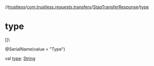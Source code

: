 //[trustless](../../../index.md)/[com.trustless.requests.transfers](../index.md)/[StaqTransferResponse](index.md)/[type](type.md)

# type

[]\

@SerialName(value = &quot;Type&quot;)

val [type](type.md): [String](https://kotlinlang.org/api/latest/jvm/stdlib/kotlin/-string/index.html)
